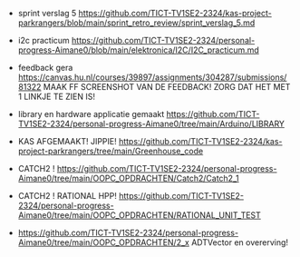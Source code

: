 
- sprint verslag 5
https://github.com/TICT-TV1SE2-2324/kas-project-parkrangers/blob/main/sprint_retro_review/sprint_verslag_5.md

- i2c practicum
https://github.com/TICT-TV1SE2-2324/personal-progress-Aimane0/blob/main/elektronica/I2C/I2C_practicum.md

- feedback gera
https://canvas.hu.nl/courses/39897/assignments/304287/submissions/81322
MAAK FF SCREENSHOT VAN DE FEEDBACK! ZORG DAT HET MET 1 LINKJE TE ZIEN IS!

- library en hardware applicatie gemaakt
https://github.com/TICT-TV1SE2-2324/personal-progress-Aimane0/tree/main/Arduino/LIBRARY

- KAS AFGEMAAKT! JIPPIE!
https://github.com/TICT-TV1SE2-2324/kas-project-parkrangers/tree/main/Greenhouse_code

- CATCH2 !
https://github.com/TICT-TV1SE2-2324/personal-progress-Aimane0/tree/main/OOPC_OPDRACHTEN/Catch2/Catch2_1

- CATCH2 ! RATIONAL HPP!
https://github.com/TICT-TV1SE2-2324/personal-progress-Aimane0/tree/main/OOPC_OPDRACHTEN/RATIONAL_UNIT_TEST

- https://github.com/TICT-TV1SE2-2324/personal-progress-Aimane0/tree/main/OOPC_OPDRACHTEN/2_x
ADTVector en overerving!



